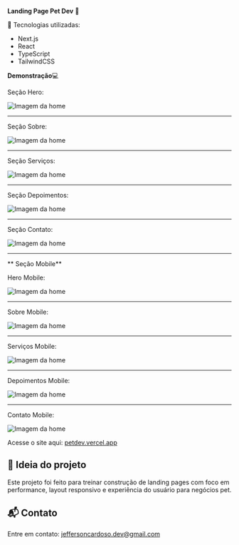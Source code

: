 **Landing Page Pet Dev** 🐾

 🚀 Tecnologias utilizadas:

- Next.js
- React
- TypeScript
- TailwindCSS

**Demonstração**💻 

Seção Hero:

![Imagem da home](./public/hero-web.png)


_____________________________________________

Seção Sobre:

![Imagem da home](./public/sobre-web.png)


_____________________________________________


Seção Serviços:

![Imagem da home](./public/servicos-web.png)


_____________________________________________


Seção Depoimentos:

![Imagem da home](./public/depoimentos-web.png)


_____________________________________________



Seção Contato:

![Imagem da home](./public/contato-web.png)


_____________________________________________



** Seção Mobile**


Hero Mobile:

![Imagem da home](./public/hero-mob.png)


____________________________________________


Sobre Mobile:

![Imagem da home](./public/sobre-mob.png)


____________________________________________



Serviços Mobile:

![Imagem da home](./public/servicos-mob.png)



____________________________________________



Depoimentos Mobile:

![Imagem da home](./public/depoimentos-mob.png)



____________________________________________



Contato Mobile:

![Imagem da home](./public/contato-mob.png)




Acesse o site aqui: [petdev.vercel.app](https://landing-page-pet-dev.vercel.app/)


## 🧠 Ideia do projeto

Este projeto foi feito para treinar construção de landing pages com foco em performance, layout responsivo e experiência do usuário para negócios pet.

## 📬 Contato

Entre em contato: jeffersoncardoso.dev@gmail.com



